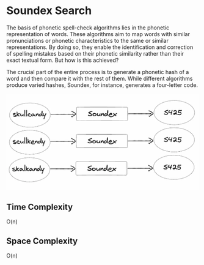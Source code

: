 # Soundex Search
The basis of phonetic spell-check algorithms lies in the phonetic representation of words. These algorithms aim to map words
with similar pronunciations or phonetic characteristics to the same or similar representations. By doing so, they enable the 
identification and correction of spelling mistakes based on their phonetic similarity rather than their exact textual form. 
But how is this achieved?

The crucial part of the entire process is to generate a phonetic hash of a word and then compare it with the rest of them.
While different algorithms produce varied hashes, Soundex, for instance, generates a four-letter code.

![Soundex search](./soundex-algorithm.webp)

## Time Complexity
O(n)

## Space Complexity
O(n)
